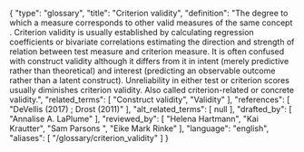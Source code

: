 {
    "type": "glossary",
    "title": "Criterion validity",
    "definition": "The degree to which a measure corresponds to other valid measures of the same concept . Criterion validity is usually established by calculating regression coefficients or bivariate correlations estimating the direction and strength of relation between test measure and criterion measure. It is often confused with construct validity although it differs from it in intent (merely predictive rather than theoretical) and interest (predicting an observable outcome rather than a latent construct). Unreliability in either test or criterion scores usually diminishes criterion validity. Also called criterion-related or concrete validity.",
    "related_terms": [
        "Construct validity",
        "Validity"
    ],
    "references": [
        "DeVellis (2017) ; Drost (2011)"
    ],
    "alt_related_terms": [
        null
    ],
    "drafted_by": [
        "Annalise A. LaPlume"
    ],
    "reviewed_by": [
        "Helena Hartmann",
        "Kai Krautter",
        "Sam Parsons ",
        "Eike Mark Rinke"
    ],
    "language": "english",
    "aliases": [
        "/glossary/criterion_validity"
    ]
}